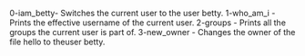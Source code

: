 0-iam_betty- Switches the current user to the user betty.
1-who_am_i -Prints the effective username of the current user.
2-groups - Prints all the groups the current user is part of.
3-new_owner - Changes the owner of the file hello to theuser betty.
